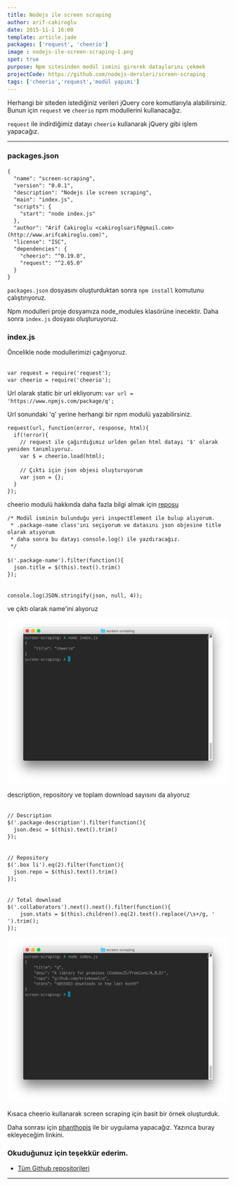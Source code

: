 ```yaml
---
title: Nodejs ile screen scraping
author: arif-cakiroglu
date: 2015-11-1 16:00
template: article.jade
packages: ['request', 'cheerio']
image : nodejs-ile-screen-scraping-1.png
spot: true
purpose: Npm sitesinden modül ismini girerek dataylarını çekmek
projectCode: https://github.com/nodejs-dersleri/screen-scraping
tags: ['cheerio','request','modül yapımı']
---
```



Herhangi bir siteden istediğiniz verileri jQuery core komutlarıyla alabilirsiniz. Bunun için `request` ve `cheerio` npm modullerini kullanacağız.

`request` ile indirdiğimiz datayı `cheerio` kullanarak jQuery gibi işlem yapacağız.

----


###  packages.json

```
{
  "name": "screen-scraping",
  "version": "0.0.1",
  "description": "Nodejs ile screen scraping",
  "main": "index.js",
  "scripts": {
    "start": "node index.js"
  },
  "author": "Arif Cakiroglu <cakirogluarif@gmail.com> (http://www.arifcakiroglu.com)",
  "license": "ISC",
  "dependencies": {
    "cheerio": "^0.19.0",
    "request": "^2.65.0"
  }
}
```


`packages.json` dosyasını oluşturduktan sonra `npm install` komutunu çalıştırıyoruz.

Npm modulleri proje dosyamıza node_modules klasörüne inecektir. Daha sonra `index.js` dosyası oluşturuyoruz.


### index.js


Öncelikle node modullerimizi çağırıyoruz.

```

var request = require('request');
var cheerio = require('cheerio');

```


Url olarak static bir url ekliyorum: `var url = 'https://www.npmjs.com/package/q';`

Url sonundaki 'q' yerine herhangi bir npm modulü yazabilirsiniz.


```
request(url, function(error, response, html){
  if(!error){
    // request ile çağırdığımız urlden gelen html datayı '$' olarak yeniden tanımlıyoruz.
    var $ = cheerio.load(html);

    // Çıktı için json objesi oluşturuyorum
    var json = {};
  }
});
```

cheerio modulü hakkında daha fazla bilgi almak için [reposu](https://github.com/cheeriojs/cheerio)

```
/* Modül isminin bulunduğu yeri inspectElement ile bulup alıyorum.
 * .package-name class'ını seçiyorum ve datasını json objesine title olarak atıyorum
 * daha sonra bu datayı console.log() ile yazdıracağız.
 */

$('.package-name').filter(function(){
  json.title = $(this).text().trim()
});


console.log(JSON.stringify(json, null, 4));

```

ve çıktı olarak name'ini alıyoruz


![ilk çıktımız](nodejs-ile-screen-scraping-1.png)


description, repository ve toplam download sayısını da alıyoruz

```

// Description
$('.package-description').filter(function(){
  json.desc = $(this).text().trim()
});


// Repository
$('.box li').eq(2).filter(function(){
  json.repo = $(this).text().trim()
});


// Total download
$('.collaborators').next().next().filter(function(){
    json.stats = $(this).children().eq(2).text().replace(/\s+/g, ' ').trim();
});

```


![ikinci çıktımız](nodejs-ile-screen-scraping-2.png)


Kısaca cheerio kullanarak screen scraping için basit bir örnek oluşturduk.

Daha sonrası için [phanthopjs](http://phantomjs.org/) ile bir uygulama yapacağız. Yazınca buray ekleyeceğim linkini.


### Okuduğunuz için teşekkür ederim.


* [Tüm Github repositorileri](https://github.com/nodejs-dersleri)























---
